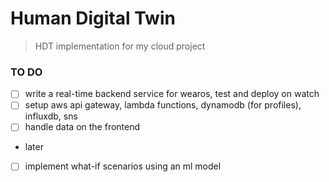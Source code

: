 # Human Digital Twin
> HDT implementation for my cloud project 
### TO DO 
- [ ] write a real-time backend service for wearos, test and deploy on watch
- [ ] setup aws api gateway, lambda functions, dynamodb (for profiles), influxdb, sns 
- [ ] handle data on the frontend
- later
- [ ] implement what-if scenarios using an ml model 
